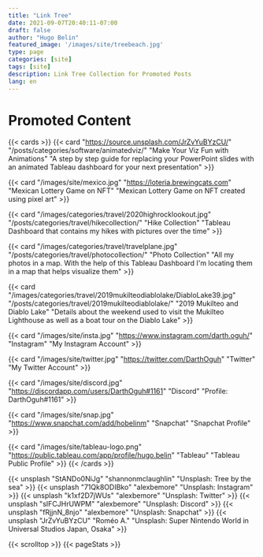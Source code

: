```yaml
---
title: "Link Tree"
date: 2021-09-07T20:40:11-07:00
draft: false
author: "Hugo Belin"
featured_image: '/images/site/treebeach.jpg'
type: page
categories: [site]
tags: [site]
description: Link Tree Collection for Promoted Posts
lang: en
---
```


# Promoted Content #


{{< cards >}}
  {{< card 
  "https://source.unsplash.com/JrZvYuBYzCU/"
  "/posts/categories/software/animatedviz/"
  "Make Your Viz Fun with Animations"
  "A step by step guide for replacing your PowerPoint slides with an animated Tableau dashboard for your next presentation" >}}

  {{< card
  "/images/site/mexico.jpg"
  "https://loteria.brewingcats.com"
  "Mexican Lottery Game on NFT"
  "Mexican Lottery Game on NFT created using pixel art" >}}

  {{< card
  "/images/categories/travel/2020highrocklookout.jpg"
  "/posts/categories/travel/hikecollection/"
  "Hike Collection"
  "Tableau Dashboard that contains my hikes with pictures over the time" >}}

  {{< card
  "/images/categories/travel/travelplane.jpg"
  "/posts/categories/travel/photocollection/"
  "Photo Collection"
  "All my photos in a map. With the help of this Tableau Dashboard I'm locating them in a map that helps visualize them" >}}

  {{< card
  "/images/categories/travel/2019mukilteodiablolake/DiabloLake39.jpg"
  "/posts/categories/travel/2019mukilteodiablolake/"
  "2019 Mukilteo and Diablo Lake"
  "Details about the weekend used to visit the Mukilteo Lighthouse as well as a boat tour on the Diablo Lake" >}}

  {{< card 
  "/images/site/insta.jpg"
  "https://www.instagram.com/darth.oguh/"
  "Instagram"
  "My Instagram Account" >}}

  {{< card 
  "/images/site/twitter.jpg"
  "https://twitter.com/DarthOguh"
  "Twitter"
  "My Twitter Account" >}}

  {{< card 
  "/images/site/discord.jpg"
  "https://discordapp.com/users/DarthOguh#1161"
  "Discord"
  "Profile: DarthOguh#1161" >}}
  
  {{< card 
  "/images/site/snap.jpg"
  "https://www.snapchat.com/add/hobelinm"
  "Snapchat"
  "Snapchat Profile" >}}

  {{< card 
  "/images/site/tableau-logo.png"
  "https://public.tableau.com/app/profile/hugo.belin"
  "Tableau"
  "Tableau Public Profile" >}}
{{< /cards >}}

{{< unsplash "StANDo0NiJg" "shannonmclaughlin" "Unsplash: Tree by the sea" >}}
{{< unsplash "71Qk8ODIBko" "alexbemore" "Unsplash: Instagram" >}}
{{< unsplash "k1xf2D7jWUs" "alexbemore" "Unsplash: Twitter" >}}
{{< unsplash "sIFCJHrUWPM" "alexbemore" "Unsplash: Discord" >}}
{{< unsplash "fRjjnN_8njo" "alexbemore" "Unsplash: Snapchat" >}}
{{< unsplash "JrZvYuBYzCU" "Roméo A." 
"Unsplash: Super Nintendo World in Universal Studios Japan, Osaka" >}}

{{< scrolltop >}}
{{< pageStats >}}
